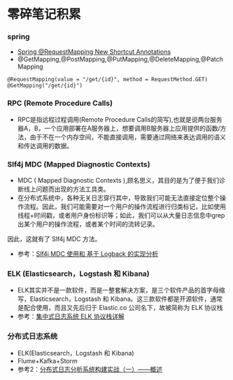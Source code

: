 # 零碎笔记积累

### spring

* [Spring @RequestMapping New Shortcut Annotations](http://www.baeldung.com/spring-new-requestmapping-shortcuts)
* @GetMapping,@PostMapping,@PutMapping,@DeleteMapping,@PatchMapping
```
@RequestMapping(value = "/get/{id}", method = RequestMethod.GET)
@GetMapping("/get/{id}")
```

### RPC (Remote Procedure Calls)

* RPC是指远程过程调用(Remote Procedure Calls的简写),也就是说两台服务器A，B，一个应用部署在A服务器上，想要调用B服务器上应用提供的函数/方法，由于不在一个内存空间，不能直接调用，需要通过网络来表达调用的语义和传达调用的数据。

### Slf4j MDC (Mapped Diagnostic Contexts)

* MDC ( Mapped Diagnostic Contexts ),顾名思义，其目的是为了便于我们诊断线上问题而出现的方法工具类。
* 在分布式系统中，各种无关日志穿行其中，导致我们可能无法直接定位整个操作流程。因此，我们可能需要对一个用户的操作流程进行归类标记，比如使用线程+时间戳，或者用户身份标识等；如此，我们可以从大量日志信息中grep出某个用户的操作流程，或者某个时间的流转记录。

因此，这就有了 Slf4j MDC 方法。
* 参考：[Slf4j MDC 使用和 基于 Logback 的实现分析](https://ketao1989.github.io/2015/04/29/LogBack-Implemention-And-Slf4j-Mdc/)

### ELK (Elasticsearch，Logstash 和 Kibana)

* ELK其实并不是一款软件，而是一整套解决方案，是三个软件产品的首字母缩写，Elasticsearch，Logstash 和 Kibana。这三款软件都是开源软件，通常是配合使用，而且又先后归于 Elastic.co 公司名下，故被简称为 ELK 协议栈
* 参考：[集中式日志系统 ELK 协议栈详解](https://www.ibm.com/developerworks/cn/opensource/os-cn-elk/index.html)

### 分布式日志系统

* ELK(Elasticsearch，Logstash 和 Kibana)
* Flume+Kafka+Storm
* 参考2：[分布式日志分析系统构建实战（一）——概述](http://blog.csdn.net/hwz2311245/article/details/50619896)